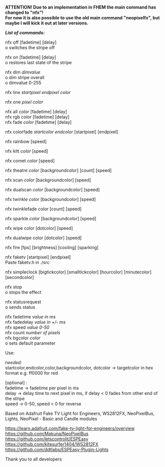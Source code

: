 <b>ATTENTION! Due to an implementation in FHEM the main command has changed to "nfx"!<br>
For now it is also possible to use the old main command "neopixelfx", but maybe I will kick it out at later versions.</b>

<i><b>List of commands:</b></i><br>

nfx off [fadetime] [delay]<br>
o switches the stripe off<br>

nfx on [fadetime] [delay]<br>
o restores last state of the stripe<br>

nfx dim <i>dimvalue</i><br>
o dim stripe overall<br>
o dimvalue 0-255<br>

nfx line <i>startpixel endpixel color</i><br>

nfx one <i>pixel color</i><br>

nfx all <i>color</i> [fadetime] [delay]<br>
nfx rgb <i>color</i> [fadetime] [delay]<br>
nfx fade <i>color</i> [fadetime] [delay]<br>

nfx colorfade <i>startcolor endcolor</i> [startpixel] [endpixel]<br>

nfx rainbow [speed]<br>

nfx kitt <i>color</i> [speed]<br>

nfx comet <i>color</i> [speed]<br>

nfx theatre <i>color</i> [backgroundcolor] [count] [speed]<br>

nfx scan <i>color</i> [backgroundcolor] [speed]<br>

nfx dualscan <i>color</i> [backgroundcolor] [speed]<br>

nfx twinkle <i>color</i> [backgroundcolor] [speed]<br>

nfx twinklefade <i>color</i> [count] [speed]<br>

nfx sparkle <i>color</i> [backgroundcolor] [speed]<br>

nfx wipe color [dotcolor] [speed]<br>

nfx dualwipe color [dotcolor] [speed]<br>

nfx fire [fps] [brightness] [cooling] [sparking]<br>

nfx faketv [startpixel] [endpixel]<br>
Paste faketv.h in ./src<br>

nfx simpleclock [bigtickcolor] [smalltickcolor] [hourcolor] [minutecolor] [secondcolor]<br>

nfx stop<br>
o stops the effect<br>

nfx statusrequest<br>
o sends status<br>
	
nfx fadetime <i>value in ms</i><br>
nfx fadedelay <i>value in +/- ms</i><br>
nfx speed <i>value 0-50</i><br>
nfx count <i>number of pixels</i><br>
nfx bgcolor <i>color</i><br>
o sets default parameter

Use:<br>

<i>needed:</i><br>
startcolor,endcolor,color,backgroundcolor, dotcolor -> targetcolor in hex format e.g. ff0000 for red<br>

[optional] : <br>
fadetime ->  fadetime per pixel in ms<br>
delay ->  delay time to next pixel in ms, if delay < 0 fades from other end of the stripe<br>
speed -> 0-50, speed < 0 for reverse


Based on Adafruit Fake TV Light for Engineers, WS2812FX, NeoPixelBus, Lights, NeoPixel - Basic and Candle modules<br>

https://learn.adafruit.com/fake-tv-light-for-engineers/overview<br>
https://github.com/Makuna/NeoPixelBus<br>
https://github.com/letscontrolit/ESPEasy<br>
https://github.com/kitesurfer1404/WS2812FX<br>
https://github.com/ddtlabs/ESPEasy-Plugin-Lights<br>

Thank you to all developers

